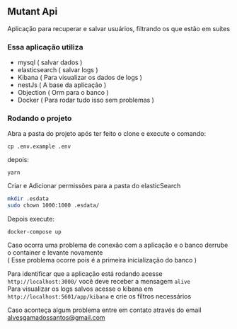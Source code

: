 ## Mutant Api
Aplicação para recuperar e salvar usuários, filtrando os que estão em suítes

### Essa aplicação utiliza
- mysql ( salvar dados )
- elasticsearch ( salvar logs )
- Kibana ( Para visualizar os dados de logs )
- nestJs ( A base da aplicação )
- Objection ( Orm para o banco )
- Docker ( Para rodar tudo isso sem problemas )

### Rodando o projeto
Abra a pasta do projeto após ter feito o clone e execute o comando:
```
cp .env.example .env
```
depois:
```
yarn
```

Criar e Adicionar permissões para a pasta do elasticSearch
```bash
mkdir .esdata
sudo chown 1000:1000 .esdata/
```

Depois execute: 
```
docker-compose up
```
Caso ocorra uma problema de conexão com a aplicação e o banco derrube o container e levante novamente <br>
( Esse problema ocorre pois é a primeira inicialização do banco )

Para identificar que a aplicação está rodando acesse `http://localhost:3000/` você deve receber a mensagem `alive`
<br>Para visualizar os logs salvos acesse o kibana em `http://localhost:5601/app/kibana` e crie os filtros necessários

Caso aconteça algum problema entre em contato através do email [alvesgamadossantos@gmail.com](alvesgamadossantos@gmail.com)